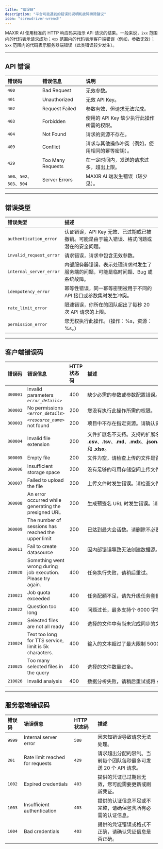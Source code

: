 ```yaml
---
title: "错误码"
description: "平台可能遇到的错误码说明和故障排除建议"
icon: "screwdriver-wrench"
---
```


MAXIR AI 使用标准的 HTTP 响应码来指示 API 请求的结果。一般来说，`2xx` 范围内的代码表示请求成功；`4xx` 范围内的代码表示客户端错误（例如，参数无效）；`5xx` 范围内的代码表示服务器端错误（此类错误较少发生）。

---

## API 错误

| 错误码 | 错误信息 | 说明 |
| :- | :- | :- |
| `400` | Bad Request | 无效参数。 |
| `401` | Unauthorized | 无效 API Key。 |
| `402` | Request Failed | 参数有效，但请求无法完成。 |
| `403` | Forbidden | 使用的 API Key 缺少执行此操作所需的权限。 |
| `404` | Not Found | 请求的资源不存在。 |
| `409` | Conflict | 请求与其他操作冲突（例如，使用相同的幂等密钥）。 |
| `429` | Too Many Requests | 在一定时间内，发送的请求过多，超出上限。 |
| `500`、`502`、`503`、`504` | Server Errors | MAXIR AI 端发生错误（较少见）。 |

---

## 错误类型

| 错误类型 | 描述 |
| :- | :- |
| `authentication_error` | 认证错误，API Key 无效、已过期或已被撤销。可能是由于输入错误、格式问题或潜在的安全问题。 |
| `invalid_request_error` | 请求错误，请求中包含无效参数。 |
| `internal_server_error` | 内部服务器错误，表示处理请求时发生了服务端的问题，可能是临时问题、Bug 或系统故障。 |
| `idempotency_error` | 幂等性错误，同一幂等密钥被用于不同的 API 接口或参数集时发生冲突。 |
| `rate_limit_error` | 限速错误，你所在的团队超出了每秒 20 次 API 请求的上限。 |
| `permission_error` | 您无权执行此操作。（操作：%s，资源：%s。） |

---

## 客户端错误码

| 错误码 | 错误信息 | HTTP 状态码 | 描述 |
| :- | :- | :- | :- |
| `300001` | Invalid parameters *`error_details>`* | 400 | 缺少必需的参数或参数配置错误。请检查所有参数是否设置正确。 |
| `300002` | No permissions *`<error_details>`* | 200 | 您没有执行此操作所需的权限。 |
| `300003` | *`<resource_name>`* not found | 200 | 项目中不存在指定资源。请确认资源 ID 是否正确。 |
| `300004` | Invalid file extension | 200 | 文件扩展名不支持。支持的扩展名包括 **.csv**、**.tsv**、**.md**、**.mdx**、**.json**、**.txt**、**.pdf**、**.pptx**、**.ppt**、**.doc**、**.docx**、**.xls** 和 **.xlsx**。 |
| `300005` | Empty file | 200 | 文件为空，请检查上传的文件是否正确。 |
| `300006` | Insufficient storage space | 200 | 没有足够的可用存储空间上传文件。请先升级容量套餐。 |
| `300007` | Failed to upload the file | 200 | 上传文件时发生错误。请检查文件格式是否受支持，然后再试。 |
| `300008` | An error occurred while generating the presigned URL | 200 | 生成预签名 URL 时发生错误。请检查所有参数是否正确设置，然后重试。 |
| `300009` | The number of sessions has reached the upper limit | 200 | 已达到最大会话数。请删除不必要的会话，然后再试。 |
| `300011` | Fail to create datasource | 200 | 因内部错误导致无法创建数据源。 |
| `210020` | Something went wrong during job execution. Please try again. | 400 | 任务执行失败，请稍后重试。 |
| `210021` | Job quota exceeded | 400 | 任务配额不足，请先升级任务套餐。 |
| `210022` | Question too long | 400 | 问题过长，最多支持个 6000 字符。 |
| `210023` | Selected files are not all ready | 400 | 选择的文件中有尚未完成同步的文件。 |
| `210024` | Text too long for TTS service, limit is 5k characters. | 400 | 输入的文本超过了最大限制 5000 字符，请缩短文本。 |
| `210025` | Too many selected files in the query | 400 | 选择的文件数量过多。 |
| `210026` | Invalid analysis | 400 | 数据分析失败，请稍后重试或将 `stream` 设置为 true 后重新发起任务。 |

---

## 服务器端错误码

| 错误码 | 错误信息 | HTTP 状态码 | 描述 |
| :- | :- | :- | :- |
| `9999` | Internal server error | `500` | 因未知错误导致请求无法处理。 |
| `201` | Rate limit reached for requests | `429` | 请求超出分配的限制。当前每个团队每秒最多可发送 20 个 API 请求。 |
| `1002` | Expired credentials | `403` | 提供的凭证已过期且无效，您可能需要更新或刷新凭证。 |
| `1003` | Insufficient authentication | `403` | 提供的认证信息不足或不完整，请确保包含所有必需的认证信息。 |
| `1004` | Bad credentials | `403` | 提供的凭证错误或格式不正确，请确认凭证信息是否正确。 |

